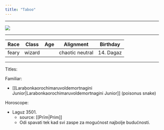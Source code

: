 ```yaml
---
title: "Taboo"
---
```

___
![ ](taboopic.png)
___
|Race|Class|Age|Alignment|Birthday|
|---|---|---|---|---|
|feary|wizard||chaotic neutral|14. Dagaz|
___
Titles:

Familiar: 
- [[Larabonkaorochimaruvoldemortnagini Junior|Larabonkaorochimaruvoldemortnagini Junior]] (poisonus snake)

Horoscope: 
- Laguz 3501. 
	- source: [[Prīm|Prim]]
	- Odi spavati tek kad svi zaspe za mogućnost najbolje budućnosti.